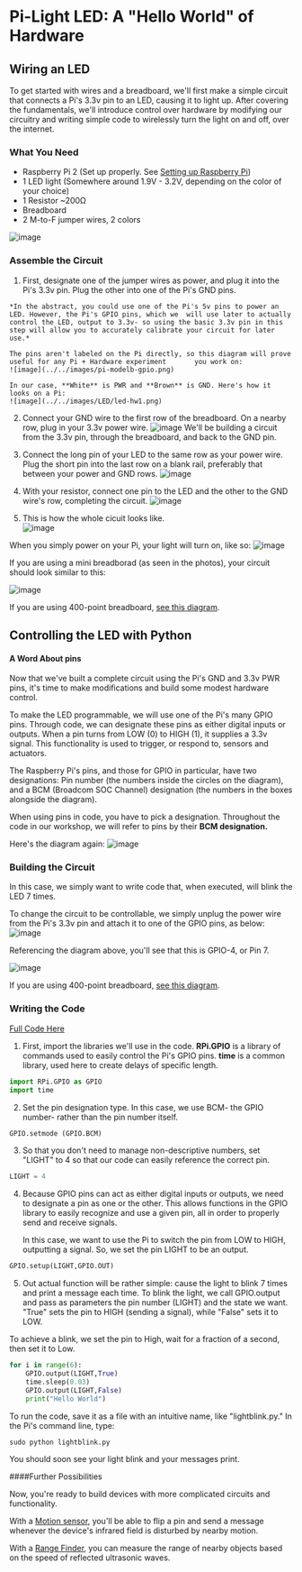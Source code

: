 # Pi-Light LED: A "Hello World" of Hardware

## Wiring an LED

To get started with wires and a breadboard, we'll first make a simple circuit that connects a Pi's 3.3v pin to an LED, causing it to light up. 
After covering the fundamentals, we'll introduce control over hardware by modifying our circuitry and writing simple code to wirelessly turn the light on and off, over the internet.

### What You Need

- Raspberry Pi 2 (Set up properly. See [Setting up Raspberry Pi](../README.md))
- 1 LED light (Somewhere around 1.9V - 3.2V, depending on the color of your choice)
- 1 Resistor ~200Ω
- Breadboard
- 2 M-to-F jumper wires, 2 colors

![image](../../images/LED/led_01.jpg)

### Assemble the Circuit

  1. First, designate one of the jumper wires as power, and plug it into the Pi's 3.3v pin. Plug the other into one       of the Pi's GND pins. 
  
    *In the abstract, you could use one of the Pi's 5v pins to power an LED. However, the Pi's GPIO pins, which we  will use later to actually control the LED, output to 3.3v- so using the basic 3.3v pin in this step will allow you to accurately calibrate your circuit for later use.*  

    The pins aren't labeled on the Pi directly, so this diagram will prove useful for any Pi + Hardware experiment       you work on:
    ![image](../../images/pi-modelb-gpio.png)

    In our case, **White** is PWR and **Brown** is GND. Here's how it looks on a Pi:
    ![image](../../images/LED/led-hw1.png)

2. Connect your GND wire to the first row of the breadboard. On a nearby row, plug in your 3.3v power wire.
    ![image](../../images/LED/led_02.jpg)
    We'll be building a circuit from the 3.3v pin, through the breadboard, and back to the GND pin. 

3. Connect the long pin of your LED to the same row as your power wire. Plug the short pin into the last row on a blank rail, preferably that between your power and GND rows.
    ![image](../../images/LED/led_04.jpg) 

4. With your resistor, connect one pin to the LED and the other to the GND wire's row, completing the circuit.
    ![image](../../images/LED/led_05.jpg)
    
5. This is how the whole cicuit looks like.  
	![image](../../images/LED/led-hw-full.png)

When you simply power on your Pi, your light will turn on, like so:
![image](../../images/LED/led-06.jpg)


If you are using a mini breadborad (as seen in the photos), your circuit should look similar to this:

![image](../../images/LED/fritzing-led-3v-sm.png)

If you are using 400-point breadboard, [see this diagram](../../images/LED/fritzing-led-3v-400.png).

## Controlling the LED with Python

#### A Word About pins
Now that we've built a complete circuit using the Pi's GND and 3.3v PWR pins, it's time to make modifications and build some modest hardware control.

To make the LED programmable, we will use one of the Pi's many GPIO pins. Through code, we can designate these pins as either digital inputs or outputs. When a pin turns  from LOW (0) to HIGH (1), it supplies a 3.3v signal. This functionality is used to trigger, or respond to, sensors and actuators. 

The Raspberry Pi's pins, and those for GPIO in particular, have two designations: Pin number (the numbers inside the circles on the diagram), and a BCM (Broadcom SOC Channel) designation (the numbers in the boxes alongside the diagram). 

When using pins in code, you have to pick a designation. Throughout the code in our workshop, we will refer to pins by their **BCM designation.** 

Here's the diagram again:
![image](../../images/pi-modelb-gpio.png)

### Building the Circuit

In this case, we simply want to write code that, when executed, will blink the LED 7 times.

To change the circuit to be controllable, we simply unplug the power wire from the Pi's 3.3v pin and attach it to one of the GPIO pins, as below:
![image](../../images/LED/ledsw.png)

Referencing the diagram above, you'll see that this is GPIO-4, or Pin 7. 

![image](../../images/LED/fritzing-led-gpio-sm.png)

If you are using 400-point breadboard, [see this diagram](../../images/LED/fritzing-led-gpio-400.png).

### Writing the Code

[Full Code Here](led.py)

1. First, import the libraries we'll use in the code. **RPi.GPIO** is a library of commands used to easily control the Pi's GPIO pins. **time** is a common library, used here to create delays of specific length.

```python
import RPi.GPIO as GPIO
import time
```

2. Set the pin designation type. In this case, we use BCM- the GPIO number- rather than the pin number itself.

```python
GPIO.setmode (GPIO.BCM)
```
3. So that you don't need to manage non-descriptive numbers, set "LIGHT" to 4 so that our code can easily reference the correct pin.

```python
LIGHT = 4
```

4. Because GPIO pins can act as either digital inputs or outputs, we need to designate a pin as one or the other. This allows functions in the GPIO library to easily recognize and use a given pin, all in order to properly send and receive signals.

    In this case, we want to use the Pi to switch the pin from LOW to HIGH, outputting a signal. So, we set the pin LIGHT to be an output.

```python
GPIO.setup(LIGHT,GPIO.OUT)
```

5. Out actual function will be rather simple: cause the light to blink 7 times and print a message each time.
To blink the light, we call GPIO.output and pass as parameters the pin number (LIGHT) and the state we want.
"True" sets the pin to HIGH (sending a signal), while "False" sets it to LOW. 

To achieve a blink, we set the pin to High, wait for a fraction of a second, then set it to Low.

```python
for i in range(6):
    GPIO.output(LIGHT,True)
    time.sleep(0.03)
    GPIO.output(LIGHT,False)
    print("Hello World")
```


To run the code, save it as a file with an intuitive name, like "lightblink.py." 
In the Pi's command line, type:

    sudo python lightblink.py

You should soon see your light blink and your messages print.  
  
####Further Possibilities

Now, you're ready to build devices with more complicated circuits and functionality.

With a [Motion sensor](../motion-sensor), you'll be able to flip a pin and send a message whenever the device's infrared field is disturbed by nearby motion.

With a [Range Finder](../range-finder), you can measure the range of nearby objects based on the speed of reflected ultrasonic waves.
